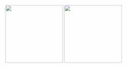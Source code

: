 <p float="left">
<img height="180em" src="https://github-readme-stats.vercel.app/api?username=jimmyliu1326&show_icons=true&theme=noctis_minimus" />
<img height="180em" src="https://github-readme-stats.vercel.app/api/top-langs/?username=jimmyliu1326&layout=compact&show_icons=true&theme=noctis_minimus" />
</p>
